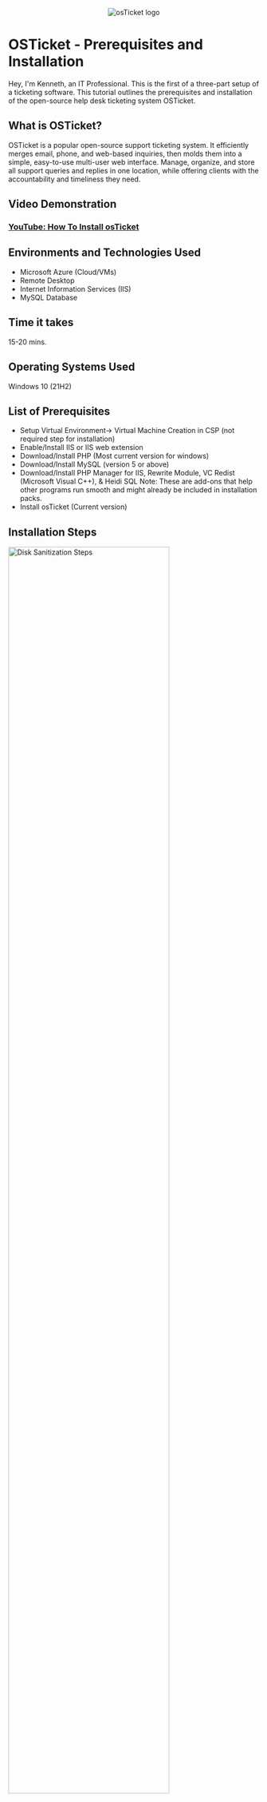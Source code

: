 <p align="center">
<img src="https://i.imgur.com/Clzj7Xs.png" alt="osTicket logo"/>
</p>

<h1>OSTicket - Prerequisites and Installation</h1>
Hey, I'm Kenneth, an IT Professional. This is the first of a three-part setup of a ticketing software. This tutorial outlines the prerequisites and installation of the open-source help desk ticketing system OSTicket.<br />


<h2>What is OSTicket?</h2>
OSTicket is a popular open-source support ticketing system. It efficiently merges email, phone, and web-based inquiries, then molds them into a simple, easy-to-use multi-user web interface. Manage, organize, and store all support queries and replies in one location, while offering clients with the accountability and timeliness they need.


<h2>Video Demonstration</h2>

### [YouTube: How To Install osTicket](https://www.youtube.com/watch?v=K7T_JjvEamg&t=13s)

<h2>Environments and Technologies Used</h2>

- Microsoft Azure (Cloud/VMs)
- Remote Desktop
- Internet Information Services (IIS)
- MySQL Database

<h2>Time it takes </h2>

15-20 mins.

<h2>Operating Systems Used </h2>

Windows 10</b> (21H2)


<h2>List of Prerequisites</h2>

- Setup Virtual Environment-> Virtual Machine Creation in CSP (not required step for installation)
- Enable/Install IIS or IIS web extension
- Download/Install PHP (Most current version for windows)
- Download/Install MySQL (version 5 or above)
- Download/Install PHP Manager for IIS, Rewrite Module, VC Redist (Microsoft Visual C++), & Heidi SQL 
Note: These are add-ons that help other programs run smooth and might already be included in installation packs.  
- Install osTicket (Current version)


<h2>Installation Steps</h2>

<p>
<img src="https://i.imgur.com/URI1Iaj.png" height="80%" width="80%" alt="Disk Sanitization Steps"/>
</p>
<p>
1. We must first use CGI to activate and install <b>Windows Internet Information Services (IIS)</b>. To achieve this, type "Turn Windows features on or off" into the Windows search box, and the Windows Features control panel will be shown. Scroll down and choose Internet Information Services, making sure to tick the box to enable IIS. Extend the IIS folder (do not deselect any folders), then extend the World Wide Web Services folder and Application Development Features, and last select CGI. Press ok (and apply if applicable). Next Step...
</p>
<br />


<p>
2. To continue, this section does not require an illustration since it will explain various applications to download and install into the virtual environment. First, go to your c: of your system and create a folder called "PHP" (this will be needed later). For now proceed to download and install the following applications/software (downloads can be located on the web or be accessible through a network): PHP Manager for IIS, Rewrite Module and VC Redist (Microsoft Visual C++). These downloads are straight forward and don't require any configuration before installing. Next Step...
</p>
<br />


<p>
<img src="https://i.imgur.com/Xo2kRFo.png" height="80%" width="80%" alt="Disk Sanitization Steps"/>
</p>
<p>
3. Moving on, download the zip file of PHP for windows (current highest version). Once downloaded, right click the zip file and select extract then make the location for the extract to the "PHP" folder made in the previous step located on the c: drive. Next step...
</p>
<br />

<p>
<img src="https://i.imgur.com/4OqTKoD.png" height="50%" width="50%" alt="Disk Sanitization Steps"/><img src="https://i.imgur.com/sgkRESx.png" height="50%" width="50%" alt="Disk Sanitization Steps"/>
</p>
<p>
4. Next, download the latest MySQL for your database. The download and installation is simple click-through (typical install) and once installed it's going to have "Launch Configuration Wizard" already marked (DO NOT UNMARK IT). Once the configuration Wizard is up simple click through first select standard configuration (unless you have specific configurations you would like to make in detail) then it wants you identify a user name and then a password for your database (make sure not to forget these creditials in order to access your database later). Next step...
</p>
<br />

<p>
<img src="https://i.imgur.com/CgDHfmq.png" height="50%" width="50%" alt="Disk Sanitization Steps"/><img src="https://i.imgur.com/xF4TA39.png" height="50%" width="50%" alt="Disk Sanitization Steps"/>
<p align="center"><img src="https://i.imgur.com/O2NMAzU.png" height="50%" width="50%" alt="Disk Sanitization Steps"/>
</p>
<p>
5. To continue, now open the IIS Manager application as Admin.(right click and select run as administrator). Once opened double click PHP Manager and then select to register a PHP. Navigate to the c: drive PHP folder and then select the "php-cgi". Next step...
</p>
<br />

<p>
<img src="https://i.imgur.com/eJhrQA8.png" height="80%" width="80%" alt="Disk Sanitization Steps"/>
</p>
<p>
6. Now download the latest OSTicket zip file (located on web or local network). Once downloaded open the zip file and you should see two folders. The one named "upload" copy that folder and navigate to your c:drive into "inetpub" folder and then "wwwroot" folder and place the copy there and rename the copy folder "osTicket" exactly like that no spaces. Next step...
</p>
<br />

<p>
<img src="https://i.imgur.com/NGpOZFz.png" height="50%" width="50%" alt="Disk Sanitization Steps"/><img src="https://i.imgur.com/KJMxd4u.png" height="50%" width="50%" alt="Disk Sanitization Steps"/>
<p align="center"><img src="https://i.imgur.com/rPJZNUi.png" height="50%" width="50%" alt="Disk Sanitization Steps"/>
</p>
<p>
7. To continue, reopen your IIS Manager (as Admin) then restart the server. Once restarted "osticket" should be located under "sites" and "Default Web Site". Click osticket and then click "Browse *:80 (http), this will take you to the osticket installer page. On this page you can see the required installs we already in order to run OSTicket. Note: under the "Recommended" a list of features thate are activated or not. If you wish to enable or disable any features simply go to your IIS Manager (as Admin), navigate back to osTicket folder and double-click PHP Manager. Scroll down and you will see PHP extensions once clicked from there you can enable and disable php features. Next Step...
</p>
<br />

<p>
<img src="https://i.imgur.com/iK6ArM3.png" height="60%" width="70%" alt="Disk Sanitization Steps"/>
<img src="https://i.imgur.com/X5KEcyh.png" height="50%" width="50%" alt="Disk Sanitization Steps"/>
</p>
<p>
8. Before we go back to browser, go to your file explorer and navigate back to the osTicket folder we copied in your c:\inetpub\wwwroot, open the folder then open the folder named "include" then scroll down untill you see "ost-sampleconfig.php", rename this file "ost-config.php" (exactly like that). Back to the browser OSTicket installer. Click next once you are satisfied with what is installed. This will take you to the Basic Installation where you will registar your helpdesk email, Admin User account with OSTicket, and your MySQL database once filled out on to the next step (don't install yet).
</p>
<br />

<p>
<img src="https://i.imgur.com/kEB4lfO.png" height="50%" width="50%" alt="Disk Sanitization Steps"/><img src="https://i.imgur.com/yAZO68j.png" height="50%" width="50%" alt="Disk Sanitization Steps"/>
</p>
<p>
9. Now download and install an application called HeidiSQL, this will allow us to interact with MySQL and create our database. Once downloaded and click finish to launch. Once launched use your User name and Password for MySQL to open a session and then click open. Once Opened create a database called osTicket. After that go back to the browser and click install.
</p>
<br />

<p>
<img src="https://i.imgur.com/Ib85ptO.png" height="80%" width="80%" alt="Disk Sanitization Steps"/>
</p>
<p>
10. CONGRADULATIONS! If you are at this page you were successful installing and registering for osTicket. Well done!
</p>
<br />


